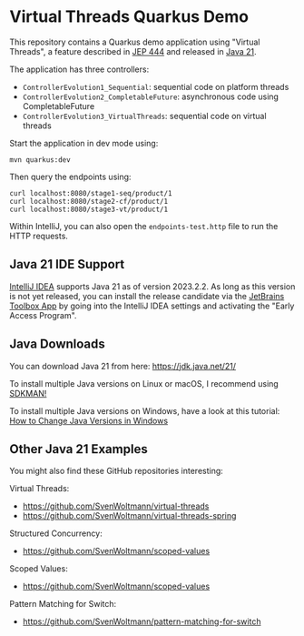 # Virtual Threads Quarkus Demo

This repository contains a Quarkus demo application using "Virtual Threads",
a feature described in [JEP 444](https://openjdk.org/jeps/444)
and released in [Java 21](https://www.happycoders.eu/java/java-21-features/).

The application has three controllers:
* `ControllerEvolution1_Sequential`: sequential code on platform threads
* `ControllerEvolution2_CompletableFuture`: asynchronous code using CompletableFuture
* `ControllerEvolution3_VirtualThreads`: sequential code on virtual threads

Start the application in dev mode using:

```shell
mvn quarkus:dev
```

Then query the endpoints using:

```shell
curl localhost:8080/stage1-seq/product/1
curl localhost:8080/stage2-cf/product/1
curl localhost:8080/stage3-vt/product/1
```

Within IntelliJ, you can also open the `endpoints-test.http` file to run the HTTP requests.


## Java 21 IDE Support

[IntelliJ IDEA](https://www.jetbrains.com/idea/) supports Java 21 as of version 2023.2.2.
As long as this version is not yet released,
you can install the release candidate via the [JetBrains Toolbox App](https://www.jetbrains.com/toolbox-app/)
by going into the IntelliJ IDEA settings and activating the "Early Access Program".


## Java Downloads

You can download Java 21 from here: https://jdk.java.net/21/

To install multiple Java versions on Linux or macOS, I recommend using [SDKMAN!](https://sdkman.io/)

To install multiple Java versions on Windows,
have a look at this tutorial: [How to Change Java Versions in Windows](https://www.happycoders.eu/java/how-to-switch-multiple-java-versions-windows/)


## Other Java 21 Examples

You might also find these GitHub repositories interesting:

Virtual Threads:
* https://github.com/SvenWoltmann/virtual-threads
* https://github.com/SvenWoltmann/virtual-threads-spring

Structured Concurrency:
* https://github.com/SvenWoltmann/scoped-values

Scoped Values:
* https://github.com/SvenWoltmann/scoped-values

Pattern Matching for Switch:
* https://github.com/SvenWoltmann/pattern-matching-for-switch

